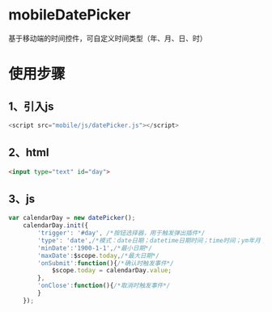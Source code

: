 # mobileDatePicker
基于移动端的时间控件，可自定义时间类型（年、月、日、时）

# 使用步骤

## 1、引入js

```js
<script src="mobile/js/datePicker.js"></script>
```

## 2、html

```html
<input type="text" id="day">
```

## 3、js

```js
var calendarDay = new datePicker();
    calendarDay.init({
        'trigger': '#day', /*按钮选择器，用于触发弹出插件*/
        'type': 'date',/*模式：date日期；datetime日期时间；time时间；ym年月；y年；*/
        'minDate':'1900-1-1',/*最小日期*/
        'maxDate':$scope.today,/*最大日期*/
        'onSubmit':function(){/*确认时触发事件*/
            $scope.today = calendarDay.value;
        },
        'onClose':function(){/*取消时触发事件*/
        }
    });
```

